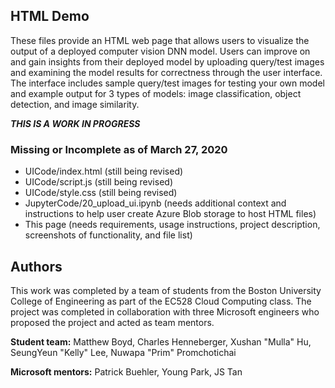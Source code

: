 
## HTML Demo

These files provide an HTML web page that allows users to visualize the output of a deployed computer vision DNN model. Users can improve on and gain insights from their deployed model by uploading query/test images and examining the model results for correctness through the user interface. The interface includes sample query/test images for testing your own model and example output for 3 types of models: image classification, object detection, and image similarity.

***THIS IS A WORK IN PROGRESS***

### Missing or Incomplete as of March 27, 2020
- UICode/index.html (still being revised)
- UICode/script.js (still being revised)
- UICode/style.css (still being revised)
- JupyterCode/20_upload_ui.ipynb (needs additional context and instructions to help user create Azure Blob storage to host HTML files)
- This page (needs requirements, usage instructions, project description, screenshots of functionality, and file list)


## Authors

This work was completed by a team of students from the Boston University College of Engineering as part of the EC528 Cloud Computing class. The project was completed in collaboration with three Microsoft engineers who proposed the project and acted as team mentors. 

**Student team:** Matthew Boyd, Charles Henneberger, Xushan "Mulla" Hu, SeungYeun "Kelly" Lee, Nuwapa "Prim" Promchotichai

**Microsoft mentors:** Patrick Buehler, Young Park, JS Tan
